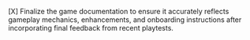 [X] Finalize the game documentation to ensure it accurately reflects gameplay mechanics, enhancements, and onboarding instructions after incorporating final feedback from recent playtests.